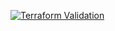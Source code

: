 
[![Terraform Validation](https://github.com/HappyPathway/terraform-aws-ecr-clone/actions/workflows/terraform.yaml/badge.svg)](https://github.com/HappyPathway/terraform-aws-ecr-clone/actions/workflows/terraform.yaml)
